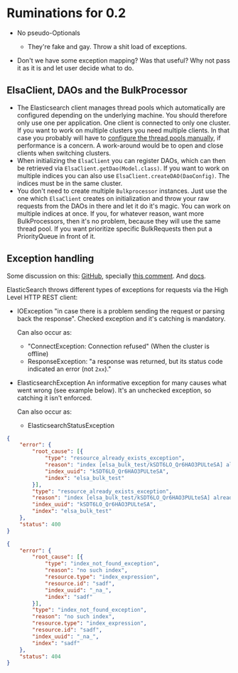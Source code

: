 <!--- PROJECT_TOC -->

# Ruminations for 0.2

- No pseudo-Optionals

  - They're fake and gay. Throw a shit load of exceptions.

- Don't we have some exception mapping? Was that useful? Why not pass it as it is and let user decide what to do.



## ElsaClient, DAOs and the BulkProcessor

- The Elasticsearch client manages thread pools which automatically are configured depending on the underlying machine. You should therefore only use one per application. One client is connected to only one cluster. If you want to work on multiple clusters you need multiple clients. In that case you probably will have to [configure the thread pools manually](https://www.elastic.co/guide/en/elasticsearch/reference/current/modules-threadpool.html), if performance is a concern. A work-around would be to open and close clients when switching clusters.
- When initializing the `ElsaClient` you can register DAOs, which can then be retrieved via `ElsaClient.getDao(Model.class)`. If you want to work on multiple indices you can also use `ElsaClient.createDAO(DaoConfig)`. The indices must be in the same cluster.
- You don't need to create multiple `Bulkprocessor` instances. Just use the one which `ElsaClient` creates on initialization and throw your raw requests from the DAOs in there and let it do it's magic. You can work on multiple indices at once. If you, for whatever reason, want more BulkProcessors, then it's no problem, because they will use the same thread pool. If you want prioritize specific BulkRequests then put a PriorityQueue in front of it.

 

## Exception handling

Some discussion on this: [GitHub](https://github.com/elastic/elasticsearch/issues/30334), specially [this comment](https://github.com/elastic/elasticsearch/issues/30334#issuecomment-386090562). And [docs](https://www.elastic.co/guide/en/elasticsearch/client/java-rest/current/java-rest-low-usage-responses.html#java-rest-low-usage-responses).

ElasticSearch throws different types of exceptions for requests via the High Level HTTP REST client:

- IOException 
  "in case there is a problem sending the request or parsing back the response". Checked exception and it's catching is mandatory. 

  Can also occur as:

  - "ConnectException: Connection refused" (When the cluster is offline)
  - ResponseException: "a response was returned, but its status code indicated an error (not `2xx`)."

- ElasticsearchException
  An informative exception for many causes what went wrong (see example below). It's an unchecked exception, so catching it isn't enforced. 



  Can also occur as:

  - ElasticsearchStatusException



```json
{
	"error": {
		"root_cause": [{
			"type": "resource_already_exists_exception",
			"reason": "index [elsa_bulk_test/kSDT6LO_Qr6HAO3PULteSA] already exists",
			"index_uuid": "kSDT6LO_Qr6HAO3PULteSA",
			"index": "elsa_bulk_test"
		}],
		"type": "resource_already_exists_exception",
		"reason": "index [elsa_bulk_test/kSDT6LO_Qr6HAO3PULteSA] already exists",
		"index_uuid": "kSDT6LO_Qr6HAO3PULteSA",
		"index": "elsa_bulk_test"
	},
	"status": 400
}
```

```json
{
	"error": {
		"root_cause": [{
			"type": "index_not_found_exception",
			"reason": "no such index",
			"resource.type": "index_expression",
			"resource.id": "sadf",
			"index_uuid": "_na_",
			"index": "sadf"
		}],
		"type": "index_not_found_exception",
		"reason": "no such index",
		"resource.type": "index_expression",
		"resource.id": "sadf",
		"index_uuid": "_na_",
		"index": "sadf"
	},
	"status": 404
}
```

